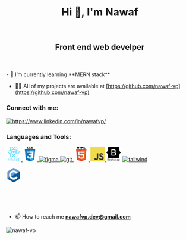 
         
<h1 align="center">Hi 👋, I'm Nawaf</h1><br>
 <h2 align="center">Front end web develper</h2>
<br>
<br>
- 🌱 I’m currently learning **MERN stack**

- 👨‍💻 All of my projects are available at [https://github.com/nawaf-vp](https://github.com/nawaf-vp)




<h3 align="left">Connect with me:</h3>
<p align="left">
<a href="https://www.linkedin.com/in/nawafvp/" target="blank"><img align="center" src="https://raw.githubusercontent.com/rahuldkjain/github-profile-readme-generator/master/src/images/icons/Social/linked-in-alt.svg" alt="https://www.linkedin.com/in/nawafvp/" height="30" width="40" /></a>
</p>

<h3 align="left">Languages and Tools:</h3>
<p align="left">

  <a href="https://reactjs.org/" target="_blank" rel="noreferrer"> 
   <img src="https://raw.githubusercontent.com/devicons/devicon/master/icons/react/react-original-wordmark.svg" alt="react" width="40" height="40"/> </a>


 
<a href="https://www.w3schools.com/css/" target="_blank" rel="noreferrer"> 
  <img src="https://raw.githubusercontent.com/devicons/devicon/master/icons/css3/css3-original-wordmark.svg" alt="css3" width="40" height="40"/> </a>

<a href="https://www.figma.com/" target="_blank" rel="noreferrer">
<img src="https://www.vectorlogo.zone/logos/figma/figma-icon.svg" alt="figma" width="40" height="40"/> </a> 

<a href="https://git-scm.com/" target="_blank" rel="noreferrer"> 
<img src="https://www.vectorlogo.zone/logos/git-scm/git-scm-icon.svg" alt="git" width="40" height="40"/> </a>

 <a href="https://www.w3.org/html/" target="_blank" rel="noreferrer">
 <img src="https://raw.githubusercontent.com/devicons/devicon/master/icons/html5/html5-original-wordmark.svg" alt="html5" width="40" height="40"/> </a> 
 
 <a href="https://developer.mozilla.org/en-US/docs/Web/JavaScript" target="_blank" rel="noreferrer">
   <img src="https://raw.githubusercontent.com/devicons/devicon/master/icons/javascript/javascript-original.svg" alt="javascript" width="40" height="40"/>   </a>

  <a href="https://getbootstrap.com"   target="_blank" rel="noreferrer"> 
   <img src="https://raw.githubusercontent.com/devicons/devicon/master/icons/bootstrap/bootstrap-plain-wordmark.svg" alt="bootstrap" width="40"  height="40"/></a> 
   
  <a href="https://tailwindcss.com"   target="_blank" rel="noreferrer"> 
   <img src="https://uxwing.com/tailwind-css-icon/" alt="tailwind" width="40"  height="40"/></a> 




<a href="https://www.cprogramming.com/" 
   target="_blank" 
   rel="noreferrer"> 
  <img src="https://raw.githubusercontent.com/devicons/devicon/master/icons/c/c-original.svg" 
       alt="c" 
       width="40" 
       height="40"/> 
 </a> 

 <br>
 <br>
 <br>


- 📫 How to reach me **nawafvp.dev@gmail.com**

<p>
  <img align="left" src="https://github-readme-stats.vercel.app/api/top-langs?username=nawaf-vp&show_icons=true&locale=en&layout=compact" 
        alt="nawaf-vp" />
</p>
<br>
<br>

